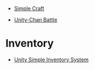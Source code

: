 
* [Simple Craft](https://github.com/RaulMrSouza/SimpleCraft)


* [Unity-Chan Battle](https://github.com/HuangqunStudio/UnityChanBattle)

# Inventory

* [Unity Simple Inventory System](https://github.com/HectorPulido/UnitySimpleInventorySystem)
